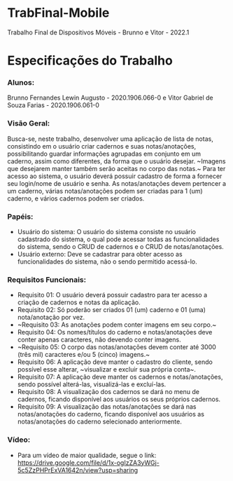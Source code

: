 # TrabFinal-Mobile
Trabalho Final de Dispositivos Móveis - Brunno e Vitor - 2022.1

# Especificações do Trabalho
### Alunos:
Brunno Fernandes Lewin Augusto - 2020.1906.066-0 e Vitor Gabriel de Souza Farias - 2020.1906.061-0

### Visão Geral:
Busca-se, neste trabalho, desenvolver uma aplicação de lista de notas, consistindo em o usuário criar cadernos e suas notas/anotações, possibilitando guardar informações agrupadas em conjunto em um caderno, assim como diferentes, da forma que o usuário desejar. ~Imagens que desejarem manter também serão aceitas no corpo das notas.~ Para ter acesso ao sistema, o usuário deverá possuir cadastro de forma a fornecer seu login/nome de usuário e senha. As notas/anotações devem pertencer a um caderno, várias notas/anotações podem ser criadas para 1 (um) caderno, e vários cadernos podem ser criados.

### Papéis:
 - Usuário do sistema: O usuário do sistema consiste no usuário cadastrado do sistema, o qual pode acessar todas as funcionalidades do sistema, sendo o CRUD de cadernos e o CRUD de notas/anotações.
 - Usuário externo: Deve se cadastrar para obter acesso as funcionalidades do sistema, não o sendo permitido acessá-lo.

### Requisitos Funcionais: 
 - Requisito 01: O usuário deverá possuir cadastro para ter acesso a criação de cadernos e notas da aplicação.
 - Requisito 02: Só poderão ser criados 01 (um) caderno e 01 (uma) nota/anotação por vez.
 - ~Requisito 03: As anotações podem conter imagens em seu corpo.~
 - Requisito 04: Os nomes/títulos do caderno e notas/anotações deve conter apenas caracteres, não devendo conter imagens.
 - ~Requisito 05: O corpo das notas/anotações devem conter até 3000 (três mil) caracteres e/ou 5 (cinco) imagens.~
 - Requisito 06: A aplicação deve manter o cadastro do cliente, sendo possível esse alterar, ~visualizar e excluir sua própria conta~.
 - Requisito 07: A aplicação deve manter os cadernos e notas/anotações, sendo possível alterá-las, visualizá-las e excluí-las.
 - Requisito 08: A visualização dos cadernos se dará no menu de cadernos, ficando disponível aos usuários os seus próprios cadernos.
 - Requisito 09: A visualização das notas/anotações se dará nas notas/anotações do caderno, ficando disponível aos usuários as notas/anotações do caderno selecionado anteriormente.

### Vídeo:
 - Para um vídeo de maior qualidade, segue o link: https://drive.google.com/file/d/1x-ogIzZA3yWGj-5c5ZzPHPrExVA1642n/view?usp=sharing
